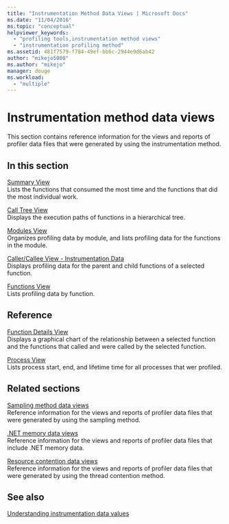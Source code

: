 ```yaml
---
title: "Instrumentation Method Data Views | Microsoft Docs"
ms.date: "11/04/2016"
ms.topic: "conceptual"
helpviewer_keywords: 
  - "profiling tools,instrumentation method views"
  - "instrumentation profiling method"
ms.assetid: 481f7579-f784-49ef-bb6c-2944e9d6ab42
author: "mikejo5000"
ms.author: "mikejo"
manager: douge
ms.workload: 
  - "multiple"
---
```

# Instrumentation method data views
This section contains reference information for the views and reports of profiler data files that were generated by using the instrumentation method.  
  
## In this section  
 [Summary View](../profiling/summary-view-instrumentation-data.md)  
 Lists the functions that consumed the most time and the functions that did the most individual work.  
  
 [Call Tree View](../profiling/call-tree-view-instrumentation-data.md)  
 Displays the execution paths of functions in a hierarchical tree.  
  
 [Modules View](../profiling/modules-view-instrumentation-data.md)  
 Organizes profiling data by module, and lists profiling data for the functions in the module.  
  
 [Caller/Callee View - Instrumentation Data](../profiling/caller-callee-view-instrumentation-data.md)  
 Displays profiling data for the parent and child functions of a selected function.  
  
 [Functions View](../profiling/functions-view-instrumentation-data.md)  
 Lists profiling data by function.  
  
## Reference  
 [Function Details View](../profiling/function-details-view.md)  
 Displays a graphical chart of the relationship between a selected function and the functions that called and were called by the selected function.  
  
 [Process View](../profiling/process-view.md)  
 Lists process start, end, and lifetime time for all processes that wer profiled.  
  
## Related sections  
 [Sampling method data views](../profiling/profiler-sampling-method-data-views.md)  
 Reference information for the views and reports of profiler data files that were generated by using the sampling method.  
  
 [.NET memory data views](../profiling/dotnet-memory-data-views.md)  
 Reference information for the views and reports of profiler data files that include .NET memory data.  
  
 [Resource contention data views](../profiling/resource-contention-data-views.md)  
 Reference information for the views and reports of profiler data files that were generated by using the thread contention method.  
  
## See also  
 [Understanding instrumentation data values](../profiling/understanding-instrumentation-data-values.md)